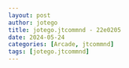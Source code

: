 ```yaml
---
layout: post
author: jotego
title: jotego.jtcommnd - 22e0205
date: 2024-05-24
categories: [Arcade, jtcommnd]
tags: [jotego.jtcommnd]
---
```



